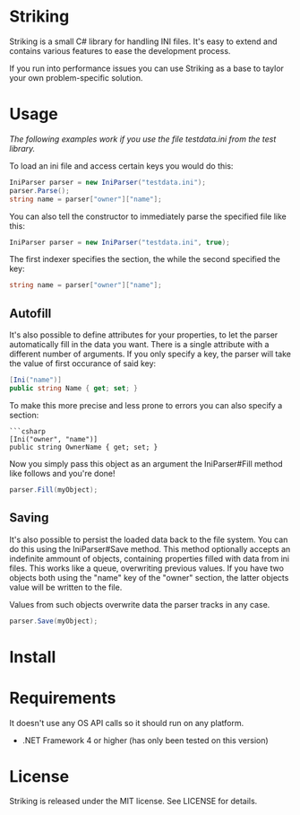 # Striking

Striking is a small C# library for handling INI files. 
It's easy to extend and contains various features to ease the development process.

If you run into performance issues you can use Striking as a base to taylor your own problem-specific solution.

# Usage

_The following examples work if you use the file testdata.ini from the test library._

To load an ini file and access certain keys you would do this:

```csharp
IniParser parser = new IniParser("testdata.ini");
parser.Parse();
string name = parser["owner"]["name"];
```

You can also tell the constructor to immediately parse the specified file like this:

```csharp
IniParser parser = new IniParser("testdata.ini", true);
```

The first indexer specifies the section, the while the second specified the key:

```csharp
string name = parser["owner"]["name"];
```

## Autofill

It's also possible to define attributes for your properties, to let the parser automatically fill in the data you want.
There is a single attribute with a different number of arguments. If you only specify a key, the parser will take the value of first occurance of said key:

```csharp
[Ini("name")]
public string Name { get; set; }
```

To make this more precise and less prone to errors you can also specify a section:
```
```csharp
[Ini("owner", "name")]
public string OwnerName { get; set; }
```

Now you simply pass this object as an argument the IniParser#Fill method like follows and you're done!

```csharp
parser.Fill(myObject);
```

## Saving

It's also possible to persist the loaded data back to the file system. You can do this using the IniParser#Save method. 
This method optionally accepts an indefinite ammount of objects, containing properties filled with data from ini files.
This works like a queue, overwriting previous values. If you have two objects both using the "name" key of the "owner" section, the latter objects value will be written to the file.

Values from such objects overwrite data the parser tracks in any case.

```csharp
parser.Save(myObject);
```

# Install

# Requirements

It doesn't use any OS API calls so it should run on any platform.

* .NET Framework 4 or higher (has only been tested on this version)

# License

Striking is released under the MIT license. See LICENSE for details.
